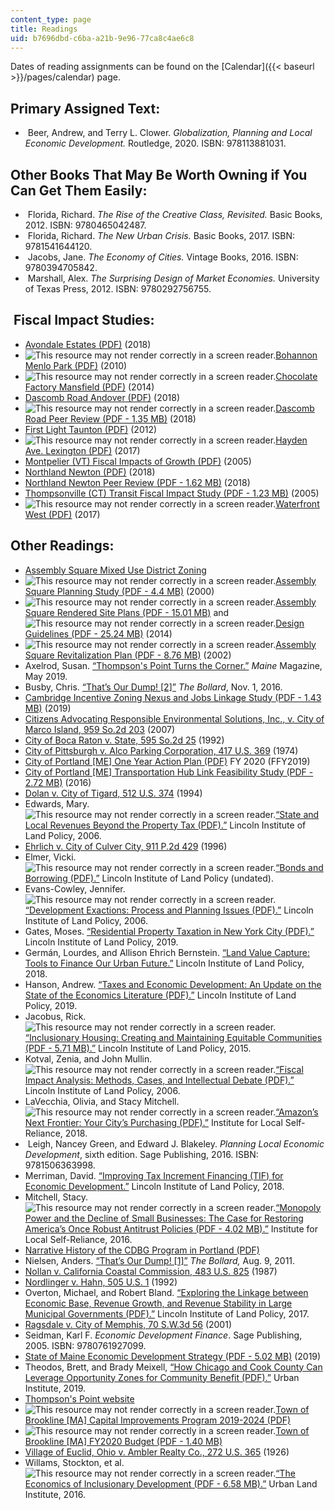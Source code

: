 ```yaml
---
content_type: page
title: Readings
uid: b7696dbd-c6ba-a21b-9e96-77ca8c4ae6c8
---
```


Dates of reading assignments can be found on the [Calendar]({{< baseurl >}}/pages/calendar) page.

Primary Assigned Text:
----------------------

*    Beer, Andrew, and Terry L. Clower. _Globalization, Planning and Local Economic Development._ Routledge, 2020. ISBN: 978113881031.

Other Books That May Be Worth Owning if You Can Get Them Easily:
----------------------------------------------------------------

*    Florida, Richard. _The Rise of the Creative Class, Revisited._ Basic Books, 2012. ISBN: 9780465042487. 
*    Florida, Richard. _The New Urban Crisis._ Basic Books, 2017. ISBN: 9781541644120. 
*    Jacobs, Jane. _The Economy of Cities._ Vintage Books, 2016. ISBN: 9780394705842. 
*    Marshall, Alex. _The Surprising Design of Market Economies._ University of Texas Press, 2012. ISBN: 9780292756755.

 Fiscal Impact Studies:
-----------------------

*   [Avondale Estates (PDF)](https://www.avondaleestates.org/DocumentCenter/View/2409/Fiscal-Impact-Report) (2018)
*   ![This resource may not render correctly in a screen reader.](/images/inacessible.gif)[Bohannon Menlo Park (PDF)](https://www.menlopark.org/DocumentCenter/View/3034/Final-Fiscal-Impact-Analysis?bidId=) (2010)
*   ![This resource may not render correctly in a screen reader.](/images/inacessible.gif)[Chocolate Factory Mansfield (PDF)](https://www.mansfieldma.com/DocumentCenter/View/607/Fiscal-Impact-PDF) (2014)
*   [Dascomb Road Andover (PDF)](https://andoverma.gov/DocumentCenter/View/5380/20180601-Dascomb-Road-Project-Fiscal-Impact-Analysis-All-Commercial-Plan) (2018)
*   ![This resource may not render correctly in a screen reader.](/images/inacessible.gif)[Dascomb Road Peer Review (PDF - 1.35 MB)](https://andoverma.gov/DocumentCenter/View/5417/20181204-RKG-Associates-Inc-Fiscal-Impact-Analysis-Peer-Review-No-1) (2018)
*   [First Light Taunton (PDF)](https://www.taunton-ma.gov/sites/g/files/vyhlif1311/f/uploads/hra-_fiscal_impact_report.pdf) (2012)
*   ![This resource may not render correctly in a screen reader.](/images/inacessible.gif)[Hayden Ave. Lexington (PDF)](https://www.lexingtonma.gov/sites/g/files/vyhlif3351/f/pages/9._fiscal_impact_analysis.pdf) (2017)
*   [Montpelier (VT) Fiscal Impacts of Growth (PDF)](https://www.montpelier-vt.org/DocumentCenter/View/1424/A-Study-and-Analysis-of-the-Fiscal-Impacts-of-Growth-in-the-City-of-Montpelier-PDF?bidId=) (2005)
*   [Northland Newton (PDF)](https://www.newtonma.gov/home/showpublisheddocument?id=49313) (2018)
*   [Northland Newton Peer Review (PDF - 1.62 MB)](http://www.newtonma.gov/civicax/filebank/documents/101146) (2018)
*   [Thompsonville (CT) Transit Fiscal Impact Study (PDF - 1.23 MB)](https://www.enfield-ct.gov/DocumentCenter/View/6537/Thompsonville-Transit-Center---Economic-and-Fiscal-Impact-Study) (2005)
*   ![This resource may not render correctly in a screen reader.](/images/inacessible.gif)[Waterfront West (PDF)](https://www.cityofnewburyport.com/sites/g/files/vyhlif3521/f/uploads/6_-_fiscal_impact_analysis_-_waterfront_west.pdf) (2017)

Other Readings:
---------------

*   [Assembly Square Mixed Use District Zoning](https://library.municode.com/ma/somerville/codes/zoning_ordinances?nodeId=Chapter%207%20-%20Special%20Districts)
*   ![This resource may not render correctly in a screen reader.](/images/inacessible.gif)[Assembly Square Planning Study (PDF - 4.4 MB)](http://archive.somervillema.gov/sites/default/files/documents/asps2.pdf) (2000)
*   ![This resource may not render correctly in a screen reader.](/images/inacessible.gif)[Assembly Square Rendered Site Plans (PDF - 15.01 MB)](http://archive.somervillema.gov/sites/default/files/documents/RenderedSitePlans.pdf) and ![This resource may not render correctly in a screen reader.](/images/inacessible.gif)[Design Guidelines (PDF - 25.24 MB)](http://archive.somervillema.gov/sites/default/files/documents/DesignGuidelines.pdf) (2014)
*   ![This resource may not render correctly in a screen reader.](/images/inacessible.gif)﻿[Assembly Square Revitalization Plan (PDF - 8.76 MB)](http://archive.somervillema.gov/sites/default/files/documents/Assembly%20Square%20Revit%20Plan.pdf) (2002) ﻿
*   Axelrod, Susan. [“Thompson's Point Turns the Corner.”](https://www.themainemag.com/features/thompsons-point-turns-the-corner/) _Maine_ Magazine, May 2019.
*   Busby, Chris. [“That’s Our Dump! \[2\]”](https://thebollard.com/2016/11/01/thats-our-dump-2/) _The Bollard_, Nov. 1, 2016.
*   [Cambridge Incentive Zoning Nexus and Jobs Linkage Study (PDF - 1.43 MB)](https://www.cambridgema.gov/news/~/media/69F3CEE26609432EA86CCC6C72E73C59.ashx) (2019) 
*   [Citizens Advocating Responsible Environmental Solutions, Inc., v. City of Marco Island, 959 So.2d 203](https://scholar.google.com/scholar_case?case=7996334369085967084&q=Citizens+Advocating+Responsible+Environmental+Solutions,+Inc.,+v.+Cit%E2%80%A6) (2007)
*   [City of Boca Raton v. State, 595 So.2d 25](https://scholar.google.com/scholar_case?case=3756918873607349095&q=City+of+Boca+Raton+v.+State,+595+So.2d+25+) (1992)
*   [City of Pittsburgh v. Alco Parking Corporation, 417 U.S. 369](https://scholar.google.com/scholar_case?case=4634847201439227307&q=City+of+Pittsburgh+v.+Alco+Parking+Corporation,+417+U.S.+369+) (1974)
*   [City of Portland \[ME\] One Year Action Plan (PDF)](http://www.portlandprf.com/DocumentCenter/View/25904/Action-Plan-2019) FY 2020 (FFY2019)
*   [City of Portland \[ME\] Transportation Hub Link Feasibility Study (PDF - 2.72 MB)](https://www.portlandmaine.gov/DocumentCenter/View/14793) (2016)
*   [Dolan v. City of Tigard, 512 U.S. 374](https://scholar.google.com/scholar_case?case=8551511773686011796&q=Dolan+v.+City+of+Tigard,+512+U.S.+374+) (1994)
*   Edwards, Mary. ![This resource may not render correctly in a screen reader.](/images/inacessible.gif)[“State and Local Revenues Beyond the Property Tax (PDF).”](https://citeseerx.ist.psu.edu/viewdoc/download?doi=10.1.1.626.8474&rep=rep1&type=pdf) Lincoln Institute of Land Policy, 2006.
*   [Ehrlich v. City of Culver City, 911 P.2d 429](https://scholar.google.com/scholar_case?case=15419432935028874278&q=Ehrlich+v.+City+of+Culver+City,+911+P.2d+429+) (1996)
*   Elmer, Vicki. ![This resource may not render correctly in a screen reader.](/images/inacessible.gif)[“Bonds and Borrowing (PDF).”](https://www.cdfa.net/cdfa/cdfaweb.nsf/ord/201410_BondsAndBorrowing2006.html/$file/elmer-bonds.pdf) Lincoln Institute of Land Policy (undated).
*   Evans-Cowley, Jennifer. ![This resource may not render correctly in a screen reader.](/images/inacessible.gif)[“Development Exactions: Process and Planning Issues (PDF).”](http://www.impactfees.com/publications%20pdf/evans-cowley-planning.pdf) Lincoln Institute of Land Policy, 2006.
*   Gates, Moses. [“Residential Property Taxation in New York City (PDF).”](https://www.lincolninst.edu/sites/default/files/pubfiles/gates_wp19mg1.pdf) Lincoln Institute of Land Policy, 2019. 
*   Germán, Lourdes, and Allison Ehrich Bernstein. [“Land Value Capture: Tools to Finance Our Urban Future.”](https://www.lincolninst.edu/publications/policy-briefs/land-value-return) Lincoln Institute of Land Policy, 2018. 
*   Hanson, Andrew. [“Taxes and Economic Development: An Update on the State of the Economics Literature (PDF).”](https://www.lincolninst.edu/sites/default/files/pubfiles/hanson_wp19ah2.pdf) Lincoln Institute of Land Policy, 2019. 
*   Jacobus, Rick. ![This resource may not render correctly in a screen reader.](/images/inacessible.gif)[“Inclusionary Housing: Creating and Maintaining Equitable Communities (PDF - 5.71 MB).”](https://www.lincolninst.edu/sites/default/files/pubfiles/inclusionary-housing-full_0.pdf) Lincoln Institute of Land Policy, 2015. 
*   Kotval, Zenia, and John Mullin. ![This resource may not render correctly in a screen reader.](/images/inacessible.gif)[“Fiscal Impact Analysis: Methods, Cases, and Intellectual Debate (PDF).”](https://www.lincolninst.edu/sites/default/files/pubfiles/kotval-wp06zk2.pdf) Lincoln Institute of Land Policy, 2006. 
*   LaVecchia, Olivia, and Stacy Mitchell. ![This resource may not render correctly in a screen reader.](/images/inacessible.gif)[“Amazon’s Next Frontier: Your City’s Purchasing (PDF).”](https://ilsr.org/wp-content/uploads/2018/07/ILSR_AmazonsNextFrontier_Final.pdf) Institute for Local Self-Reliance, 2018.
*    Leigh, Nancey Green, and Edward J. Blakeley. _Planning Local Economic Development_, sixth edition. Sage Publishing, 2016. ISBN: 9781506363998.
*   Merriman, David. [“Improving Tax Increment Financing (TIF) for Economic Development.”](https://www.lincolninst.edu/publications/policy-focus-reports/improving-tax-increment-financing-tif-economic-development) Lincoln Institute of Land Policy, 2018. 
*   Mitchell, Stacy. ![This resource may not render correctly in a screen reader.](/images/inacessible.gif)[“Monopoly Power and the Decline of Small Businesses: The Case for Restoring America’s Once Robust Antitrust Policies (PDF - 4.02 MB).”](https://ilsr.org/wp-content/uploads/2018/03/MonopolyPower-SmallBusiness.pdf) Institute for Local Self-Reliance, 2016.
*   [Narrative History of the CDBG Program in Portland (PDF)](http://www.portlandprf.com/DocumentCenter/View/20527)
*   Nielsen, Anders. [“That’s Our Dump! \[1\]”](https://thebollard.com/2011/08/09/thats-our-dump/) _The Bollard,_ Aug. 9, 2011.
*   [Nollan v. California Coastal Commission, 483 U.S. 825](https://scholar.google.com/scholar_case?case=10841693014473793601&q=+Nollan+v.+California+Coastal+Commission,+483+U.S.+825+) (1987)
*   [Nordlinger v. Hahn, 505 U.S. 1](https://supreme.justia.com/cases/federal/us/505/1/) (1992)
*   Overton, Michael, and Robert Bland. [“Exploring the Linkage between Economic Base, Revenue Growth, and Revenue Stability in Large Municipal Governments (PDF).”](https://www.lincolninst.edu/sites/default/files/pubfiles/overton_wp17mo1.pdf) Lincoln Institute of Land Policy, 2017.
*   [Ragsdale v. City of Memphis, 70 S.W.3d 56](https://scholar.google.com/scholar_case?case=2199090349180422202&q=Ragsdale+v.+City+of+Memphis,+70+S.W.3d+56+) (2001)
*   Seidman, Karl F. _Economic Development Finance_. Sage Publishing, 2005. ISBN: 9780761927099.
*   [State of Maine Economic Development Strategy (PDF - 5.02 MB)](https://www.maine.gov/decd/sites/maine.gov.decd/files/inline-files/DECD_120919_sm.pdf) (2019)
*   Theodos, Brett, and Brady Meixell, [“How Chicago and Cook County Can Leverage Opportunity Zones for Community Benefit (PDF).”](https://www.urban.org/sites/default/files/publication/99586/how_chicago_and_cook_county_can_leverage_opportunity_zones_for_community_benefit_1.pdf) Urban Institute, 2019. 
*   [Thompson's Point website](https://www.thompsonspoint.com/)
*   ![This resource may not render correctly in a screen reader.](/images/inacessible.gif)[Town of Brookline \[MA\] Capital Improvements Program 2019-2024 (PDF)](https://www.brooklinema.gov/DocumentCenter/View/13397/FY2019_2024-Preliminary-Capital-Improvement-Program-CIP-Project-Descriptions-PDF)
*   ![This resource may not render correctly in a screen reader.](/images/inacessible.gif)[Town of Brookline \[MA\] FY2020 Budget (PDF - 1.40 MB)](https://www.brooklinema.gov/DocumentCenter/View/18640/FY2020-Budget---Powerpoint-Presentation-to-the-Select-Board-PDF)
*   [Village of Euclid, Ohio v. Ambler Realty Co., 272 U.S. 365](https://scholar.google.com/scholar_case?case=8376015914752485063&q=Village+of+Euclid,+Ohio+v.+Ambler+Realty+Co.,+272+U.S.+365+) (1926)
*   Willams, Stockton, et al. ![This resource may not render correctly in a screen reader.](/images/inacessible.gif)[“The Economics of Inclusionary Development (PDF - 6.58 MB).”](https://uli.org/wp-content/uploads/ULI-Documents/Economics-of-Inclusionary-Zoning.pdf) Urban Land Institute, 2016.